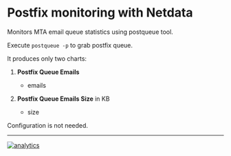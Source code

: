 <!--
title: "Postfix monitoring with Netdata"
custom_edit_url: https://github.com/netdata/netdata/edit/master/collectors/python.d.plugin/postfix/README.md
sidebar_label: "Postfix"
-->

# Postfix monitoring with Netdata

Monitors MTA email queue statistics using postqueue tool.  

Execute `postqueue -p` to grab postfix queue.

It produces only two charts:

1.  **Postfix Queue Emails**

    -   emails

2.  **Postfix Queue Emails Size** in KB

    -   size

Configuration is not needed.

---

[![analytics](https://www.google-analytics.com/collect?v=1&aip=1&t=pageview&_s=1&ds=github&dr=https%3A%2F%2Fgithub.com%2Fnetdata%2Fnetdata&dl=https%3A%2F%2Fmy-netdata.io%2Fgithub%2Fcollectors%2Fpython.d.plugin%2Fpostfix%2FREADME&_u=MAC~&cid=5792dfd7-8dc4-476b-af31-da2fdb9f93d2&tid=UA-64295674-3)](<>)
